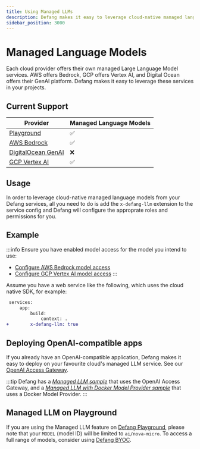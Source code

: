 ```yaml
---
title: Using Managed LLMs
description: Defang makes it easy to leverage cloud-native managed language models.
sidebar_position: 3000
---
```


# Managed Language Models

Each cloud provider offers their own managed Large Language Model services. AWS offers Bedrock, GCP offers Vertex AI, and Digital Ocean offers their GenAI platform. Defang makes it easy to leverage these services in your projects.

## Current Support

| Provider | Managed Language Models |
| --- | --- |
| [Playground](/docs/providers/playground#managed-large-language-models) | ✅ |
| [AWS Bedrock](/docs/providers/aws#managed-large-language-models) | ✅ |
| [DigitalOcean GenAI](/docs/providers/digitalocean#future-improvements) | ❌ |
| [GCP Vertex AI](/docs/providers/gcp#managed-large-language-models) | ✅ |

## Usage

In order to leverage cloud-native managed language models from your Defang services, all you need to do is add the `x-defang-llm` extension to the service config and Defang will configure the approprate roles and permissions for you.

## Example

:::info
Ensure you have enabled model access for the model you intend to use:
* [Configure AWS Bedrock model access](https://docs.aws.amazon.com/bedrock/latest/userguide/model-access-modify.html)
* [Configure GCP Vertex AI model access](https://cloud.google.com/vertex-ai/generative-ai/docs/control-model-access)
:::

Assume you have a web service like the following, which uses the cloud native SDK, for example:

```diff
 services:
     app:
         build:
             context: .
+        x-defang-llm: true
```

## Deploying OpenAI-compatible apps

If you already have an OpenAI-compatible application, Defang makes it easy to deploy on your favourite cloud's managed LLM service. See our [OpenAI Access Gateway](/docs/concepts/managed-llms/openai-access-gateway).

:::tip
Defang has a [*Managed LLM sample*](https://github.com/DefangLabs/samples/tree/main/samples/managed-llm) that uses the OpenAI Access Gateway, and a [*Managed LLM with Docker Model Provider sample*](https://github.com/DefangLabs/samples/tree/main/samples/managed-llm-provider) that uses a Docker Model Provider.
:::


## Managed LLM on Playground
If you are using the Managed LLM feature on [Defang Playground](/docs/concepts.defang-playground), please note that your `MODEL` (model ID) will be limited to `ai/nova-micro`.
To access a full range of models, consider using [Defang BYOC](/docs/concepts/defang-byoc).

